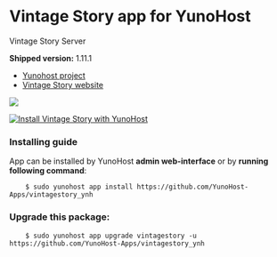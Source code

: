 # Vintage Story app for YunoHost
Vintage Story Server

**Shipped version:** 1.11.1

- [Yunohost project](https://yunohost.org)
- [Vintage Story website](https://www.vintagestory.at/)

![](https://content.invisioncic.com/r268468/monthly_2019_07/gamelogo-vintagestory-banner-383.png.1c49e1aca5b57b48624b7b6066e979cb.png)


[![Install Vintage Story with YunoHost](https://install-app.yunohost.org/install-with-yunohost.png)](https://install-app.yunohost.org/?app=vintagestory)

### Installing guide

 App can be installed by YunoHost **admin web-interface** or by **running following command**:

        $ sudo yunohost app install https://github.com/YunoHost-Apps/vintagestory_ynh
 
### Upgrade this package:

        $ sudo yunohost app upgrade vintagestory -u https://github.com/YunoHost-Apps/vintagestory_ynh

